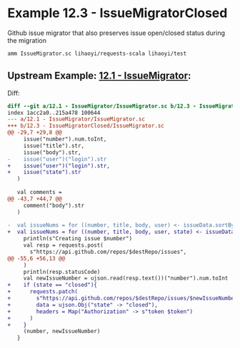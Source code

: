 # Example 12.3 - IssueMigratorClosed
Github issue migrator that also preserves issue open/closed status during the
migration

```bash
amm IssueMigrator.sc lihaoyi/requests-scala lihaoyi/test
```

## Upstream Example: [12.1 - IssueMigrator](https://github.com/handsonscala/handsonscala/tree/master/examples/12.1%20-%20IssueMigrator):
Diff:
```diff
diff --git a/12.1 - IssueMigrator/IssueMigrator.sc b/12.3 - IssueMigratorClosed/IssueMigrator.sc
index 1acc2a0..215a478 100644
--- a/12.1 - IssueMigrator/IssueMigrator.sc	
+++ b/12.3 - IssueMigratorClosed/IssueMigrator.sc	
@@ -29,7 +29,8 @@
     issue("number").num.toInt,
     issue("title").str,
     issue("body").str,
-    issue("user")("login").str
+    issue("user")("login").str,
+    issue("state").str
   )
 
   val comments =
@@ -43,7 +44,7 @@
     comment("body").str
   )
 
-  val issueNums = for ((number, title, body, user) <- issueData.sortBy(_._1)) yield {
+  val issueNums = for ((number, title, body, user, state) <- issueData.sortBy(_._1)) yield {
     println(s"Creating issue $number")
     val resp = requests.post(
       s"https://api.github.com/repos/$destRepo/issues",
@@ -55,6 +56,13 @@
     )
     println(resp.statusCode)
     val newIssueNumber = ujson.read(resp.text())("number").num.toInt
+    if (state == "closed"){
+      requests.patch(
+        s"https://api.github.com/repos/$destRepo/issues/$newIssueNumber",
+        data = ujson.Obj("state" -> "closed"),
+        headers = Map("Authorization" -> s"token $token")
+      )
+    }
     (number, newIssueNumber)
   }
 
```
